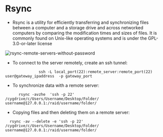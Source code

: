 # Rsync

- Rsync is a utility for efficiently transferring and synchronizing files between a computer and a storage drive and across networked computers by comparing the modification times and sizes of files. It is commonly found on Unix-like operating systems and is under the GPL-3.0-or-later license


![rsync-remote-servers-without-password](https://user-images.githubusercontent.com/73333051/141232029-4c7ab238-402a-4245-a162-69734297ddc1.jpg)



- To connect to the server remotely, create an ssh tunnel:

```
               ssh -L local_port(22):remote_server:remote_port(22) user@gateway_ipaddress  -p gateway_port

```
- To synchronize data with a remote server:

```
      rsync -avzhe  'ssh -p 22' /cygdrive/c/Users/Username/Desktop/Folder/ username@127.0.0.1:/raid/username/folder/ 
```
- Copying files and then deleting them on a remote server:
```
  rsync -av --delete -e 'ssh -p 22' /cygdrive/c/Users/Username/Desktop/Folder/ username@127.0.0.1:/raid/username/folder/
```

